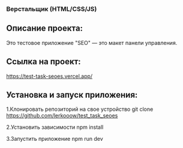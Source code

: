 ### Верстальщик (HTML/CSS/JS)

## Описание проекта:

Это тестовое приложение "SEO" — это макет панели управления.

## Ссылка на проект:

https://test-task-seoes.vercel.app/

## Установка и запуск приложения:

1.Клонировать репозиторий на свое устройство git clone https://github.com/lerkooow/test_task_seoes

2.Установить зависимости npm install

3.Запустить приложение npm run dev
